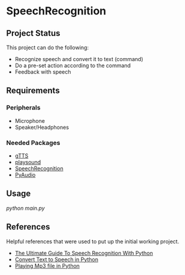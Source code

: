 # SpeechRecognition

<h2>Project Status</h2>
<p>This project can do the following:</p>
<ul>
    <li>Recognize speech and convert it to text (command)</li>
    <li>Do a pre-set action according to the command</li>
    <li>Feedback with speech</li>
</ul>

<h2>Requirements</h2>
<h3>Peripherals</h3>
<ul>
<li>Microphone</li>
<li>Speaker/Headphones</li>
</ul>

<h3>Needed Packages</h3>
<ul>
<li><a target="_blank" href="https://pypi.org/project/gTTS/">gTTS</a></li>
<li><a target="_blank" href="https://pypi.org/project/playsound/">playsound</a></li>
<li><a target="_blank" href="https://pypi.org/project/SpeechRecognition/">SpeechRecognition</a></li>
<li><a target="_blank" href="https://pypi.org/project/PyAudio/">PyAudio</a></li>
</ul>

<h2>Usage</h2>
<p><em>python main.py</em></p>

<h2>References</h2>
<p>Helpful references that were used to put up the initial working project.</p>

<ul>
    <li><a target="_blank" href="https://realpython.com/python-speech-recognition/#installing-speechrecognition">The Ultimate Guide To Speech Recognition With Python</a></li>
    <li><a target="_blank" href="https://www.geeksforgeeks.org/convert-text-speech-python/">Convert Text to Speech in Python</a></li>
    <li><a target="_blank" href="https://stackoverflow.com/questions/39818922/errno-13-permission-denied-file-mp3-python">Playing Mp3 file in Python</a></li>
</ul>

